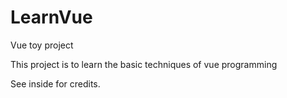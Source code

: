 # LearnVue
Vue toy project

This project is to learn the basic techniques of vue programming

See inside for credits.
